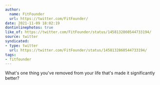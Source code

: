 ```yaml
---
author:
  name: FitFounder
  url: https://twitter.com/FitFounder/
date: 2021-11-09 18:02:19
dontinlinephotos: true
like_of: https://twitter.com/FitFounder/status/1458132860544733194/
source: twitter
syndicated:
- type: twitter
  url: https://twitter.com/FitFounder/status/1458132860544733194/
tags:
- fitfounder
---
```


What's one thing you've removed from your life that's made it significantly better?